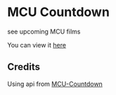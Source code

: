 # MCU Countdown
see upcoming MCU films

You can view it [here](https://v01dc0d3.github.io/mcu-countdown)

## Credits
Using api from [MCU-Countdown](https://github.com/DiljotSG/MCU-Countdown)
